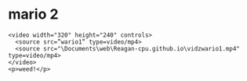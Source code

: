 
<html>
<body>

<h1>mario 2</h1>

    <video width="320" height="240" controls>
      <source src=”wario1” type=video/mp4>
      <source src="\Documents\web\Reagan-cpu.github.io\vidzwario1.mp4" type=video/mp4>
    </video>
    <p>weed!</p>

</video>
</body>
</html> 
